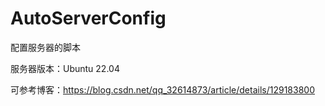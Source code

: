 # AutoServerConfig
配置服务器的脚本

服务器版本：Ubuntu 22.04

可参考博客：https://blog.csdn.net/qq_32614873/article/details/129183800
